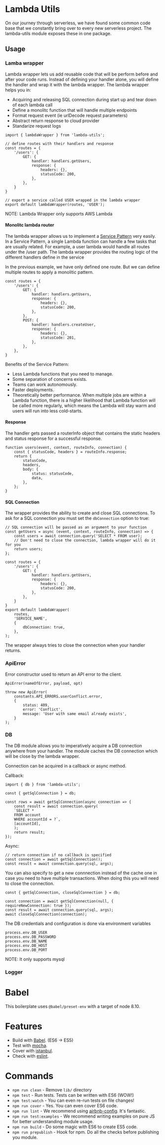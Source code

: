# Lambda Utils

On our journey through serverless, we have found some common code base that we constantly bring
over to every new serverless project. The lambda-utils module exposes these in one package.

## Usage

### Lamba wrapper

Lambda wrapper lets us add reusable code that will be perform before and after your code runs. Instead of defining your handler alone,
you will define the handler and wrap it with the lambda wrapper. The lambda wrapper helps you in:
- Acquiring and releasing SQL connection during start up and tear down of each lambda call
- Define a monolitc function that will handle multiple endpoints
- Format request event (ie urlDecode request parameters)
- Abstract return response to cloud provider
- Standarize request logs

```
import { lambdaWrapper } from 'lambda-utils';

// define routes with their handlers and response
const routes = {
    '/users': {
        GET: {
            handler: handlers.getUsers,
            response: {
                headers: {},
                statusCode: 200,
            },
        },
    }
}

// export a service called USER wrapped in the lambda wrapper
export default lambdaWrapper(routes, 'USER');
```

NOTE: Lambda Wrapper only supports AWS Lambda

#### Monolitc lambda router

The lambda wrapper allows us to implement a [Service Pattern](https://serverless.com/blog/serverless-architecture-code-patterns/) very easily. In a Service Pattern, a single Lambda function can handle a few tasks that are usually related. For example, a user lambda would handle all routes under the /user path. The lambda wrapper provides the routing logic of the different handlers define in the service

In the previous example, we have only defined one route. But we can define multiple routes to apply a monolitic pattern.

```
const routes = {
    '/users': {
        GET: {
            handler: handlers.getUsers,
            response: {
                headers: {},
                statusCode: 200,
            },
        },
        POST: {
            handler: handlers.createUser,
            response: {
                headers: {},
                statusCode: 201,
            },
        },
    },
}
```

Benefits of the Service Pattern: 
- Less Lambda functions that you need to manage.
- Some separation of concerns exists.
- Teams can work autonomously.
- Faster deployments.
- Theoretically better performance. When multiple jobs are within a Lambda function, there is a higher likelihood that Lambda function will be called more regularly, which means the Lambda will stay warm and users will run into less cold-starts.

#### Response

The handler gets passed a routerInfo object that contains the static headers and status response for a successful response.

```
function users(event, context, routeInfo, connection) {
    const { statusCode, headers } = routeInfo.response;
    return {
        statusCode,
        headers,
        body: {
            status: statusCode,
            data,
        },
    };
}
```

#### SQL Connection

The wrapper provides the ability to create and close SQL connections. To ask for a SQL connection you must set the `dbConnection` option to true:

```
// SQL connection will be passed as an argument to your function
const getUsers = async (event, context, routeInfo, connection) => {
    const users = await connection.query('SELECT * FROM user);
    // Don't need to close the connection, lambda wrapper will do it for you
    return users;
};

const routes = {
    '/users': {
        GET: {
            handler: handlers.getUsers,
            response: {
                headers: {},
                statusCode: 200,
            },
        },
    }
}
export default lambdaWrapper(
    routes,
    'SERVICE_NAME',
    {
        dbConnection: true,
    },
);
```

The wrapper always tries to close the connection when your handler returns.

### ApiError

Error constructor used to return an API error to the client.

```
ApiError(nameOfError, payload, opt)
```

```
throw new ApiError(
    constants.API_ERRORS.userConflict.error,
    {
        status: 409,
        error: 'Conflict',
        message: 'User with same email already exists',
    }
);
```

### DB

The DB module allows you to imperatively acquire a DB connection anywhere from your handler. The module caches the DB connection which
will be close by the lambda wrapper. 

Connection can be acquired in a callback or async method.

Callback:
```
import { db } from 'lambda-utils';

const { getSqlConnection } = db;

const rows = await getSqlConnection(async connection => {
    const result = await connection.query(
    `SELECT *
    FROM account
    WHERE accountId = ?`,
    [accountId],
    );
    return result;
});
```

Async:
```
// return connection if no callback is specified
const connection = await getSqlConnection();
const result = await connection.query(sql, args);
```

You can also specify to get a new connnection instead of the cache one in case you need to have multiple transactions. When doing this you will need to close the connection.

```
const { getSqlConnection, closeSqlConnection } = db;

const connection = await getSqlConnection(null, { requireNewConnection: true });
const result = await connection.query(sql, args);
await closeSqlConnection(connection);
```

The DB credentials and configuration is done via environment variables

```
process.env.DB_USER
process.env.DB_PASSWORD
process.env.DB_NAME
process.env.DB_HOST
process.env.DB_PORT
```

NOTE: It only supports mysql

### Logger

# Babel

This boilerplate uses `@babel/preset-env` with a target of node 8.10.

# Features
* Build with [Babel](https://babeljs.io). (ES6 -> ES5)
* Test with [mocha](https://mochajs.org).
* Cover with [istanbul](https://github.com/gotwarlost/istanbul).
* Check with [eslint](eslint.org).

# Commands
- `npm run clean` - Remove `lib/` directory
- `npm test` - Run tests. Tests can be written with ES6 (WOW!)
- `npm test:watch` - You can even re-run tests on file changes!
- `npm run cover` - Yes. You can even cover ES6 code.
- `npm run lint` - We recommend using [airbnb-config](https://github.com/airbnb/javascript/tree/master/packages/eslint-config-airbnb). It's fantastic.
- `npm run test:examples` - We recommend writing examples on pure JS for better understanding module usage.
- `npm run build` - Do some magic with ES6 to create ES5 code.
- `npm run prepublish` - Hook for npm. Do all the checks before publishing you module.
